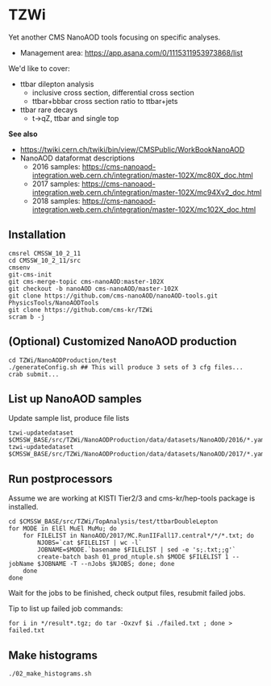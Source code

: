 # TZWi
Yet another CMS NanoAOD tools focusing on specific analyses.
  * Management area: https://app.asana.com/0/1115311953973868/list

We'd like to cover:

  * ttbar dilepton analysis
    * inclusive cross section, differential cross section
    * ttbar+bbbar cross section ratio to ttbar+jets
  * ttbar rare decays
    * t->qZ, ttbar and single top

**See also**
- https://twiki.cern.ch/twiki/bin/view/CMSPublic/WorkBookNanoAOD
- NanoAOD dataformat descriptions
  - 2016 samples: https://cms-nanoaod-integration.web.cern.ch/integration/master-102X/mc80X_doc.html
  - 2017 samples: https://cms-nanoaod-integration.web.cern.ch/integration/master-102X/mc94Xv2_doc.html
  - 2018 samples: https://cms-nanoaod-integration.web.cern.ch/integration/master-102X/mc102X_doc.html

## Installation
```
cmsrel CMSSW_10_2_11
cd CMSSW_10_2_11/src
cmsenv
git-cms-init
git cms-merge-topic cms-nanoAOD:master-102X
git checkout -b nanoAOD cms-nanoAOD/master-102X
git clone https://github.com/cms-nanoAOD/nanoAOD-tools.git PhysicsTools/NanoAODTools
git clone https://github.com/cms-kr/TZWi
scram b -j
```

## (Optional) Customized NanoAOD production
```
cd TZWi/NanoAODProduction/test
./generateConfig.sh ## This will produce 3 sets of 3 cfg files...
crab submit...
```

## List up NanoAOD samples
Update sample list, produce file lists
```
tzwi-updatedataset $CMSSW_BASE/src/TZWi/NanoAODProduction/data/datasets/NanoAOD/2016/*.yaml
tzwi-updatedataset $CMSSW_BASE/src/TZWi/NanoAODProduction/data/datasets/NanoAOD/2017/*.yaml
```

## Run postprocessors

Assume we are working at KISTI Tier2/3 and cms-kr/hep-tools package is installed.
```
cd $CMSSW_BASE/src/TZWi/TopAnalysis/test/ttbarDoubleLepton
for MODE in ElEl MuEl MuMu; do
    for FILELIST in NanoAOD/2017/MC.RunIIFall17.central*/*/*.txt; do
        NJOBS=`cat $FILELIST | wc -l`
        JOBNAME=$MODE.`basename $FILELIST | sed -e 's;.txt;;g'`
        create-batch bash 01_prod_ntuple.sh $MODE $FILELIST 1 --jobName $JOBNAME -T --nJobs $NJOBS; done; done
    done
done
```

Wait for the jobs to be finished, check output files, resubmit failed jobs.

Tip to list up failed job commands:
```
for i in */result*.tgz; do tar -Oxzvf $i ./failed.txt ; done > failed.txt
```

## Make histograms
```
./02_make_histograms.sh
```
